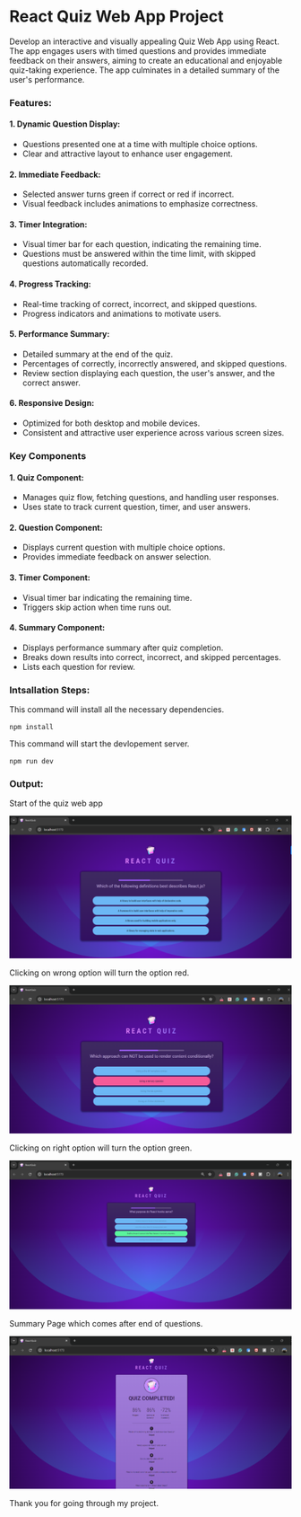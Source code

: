 # React Quiz Web App Project

Develop an interactive and visually appealing Quiz Web App using React. The app engages users with timed questions and provides immediate feedback on their answers, aiming to create an educational and enjoyable quiz-taking experience. The app culminates in a detailed summary of the user's performance.

### Features:

#### 1. Dynamic Question Display:

- Questions presented one at a time with multiple choice options.
- Clear and attractive layout to enhance user engagement.

#### 2. Immediate Feedback:

- Selected answer turns green if correct or red if incorrect.
- Visual feedback includes animations to emphasize correctness.

#### 3. Timer Integration:

- Visual timer bar for each question, indicating the remaining time.
- Questions must be answered within the time limit, with skipped questions automatically recorded.

#### 4. Progress Tracking:

- Real-time tracking of correct, incorrect, and skipped questions.
- Progress indicators and animations to motivate users.

#### 5. Performance Summary:

- Detailed summary at the end of the quiz.
- Percentages of correctly, incorrectly answered, and skipped questions.
- Review section displaying each question, the user's answer, and the correct answer.

#### 6. Responsive Design:

- Optimized for both desktop and mobile devices.
- Consistent and attractive user experience across various screen sizes.

### Key Components

#### 1. Quiz Component:

- Manages quiz flow, fetching questions, and handling user responses.
- Uses state to track current question, timer, and user answers.

#### 2. Question Component:

- Displays current question with multiple choice options.
- Provides immediate feedback on answer selection.

#### 3. Timer Component:

- Visual timer bar indicating the remaining time.
- Triggers skip action when time runs out.

#### 4. Summary Component:

- Displays performance summary after quiz completion.
- Breaks down results into correct, incorrect, and skipped percentages.
- Lists each question for review.

### Intsallation Steps:

This command will install all the necessary dependencies.

```
npm install
```

This command will start the devlopement server.

```
npm run dev
```

### Output:

Start of the quiz web app

![Start of web app](https://github.com/Rexon-Pambujya/ReactQuizWebapp/blob/main/images/Image1.png)

Clicking on wrong option will turn the option red.

![Start of web app](https://github.com/Rexon-Pambujya/ReactQuizWebapp/blob/main/images/Image2.png)

Clicking on right option will turn the option green.

![Start of web app](https://github.com/Rexon-Pambujya/ReactQuizWebapp/blob/main/images/Image3.png)

Summary Page which comes after end of questions.

![Start of web app](https://github.com/Rexon-Pambujya/ReactQuizWebapp/blob/main/images/Image4.png)

Thank you for going through my project.
